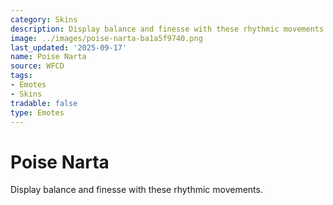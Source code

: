 ```yaml
---
category: Skins
description: Display balance and finesse with these rhythmic movements.
image: ../images/poise-narta-ba1a5f9740.png
last_updated: '2025-09-17'
name: Poise Narta
source: WFCD
tags:
- Emotes
- Skins
tradable: false
type: Emotes
---
```


# Poise Narta

Display balance and finesse with these rhythmic movements.

